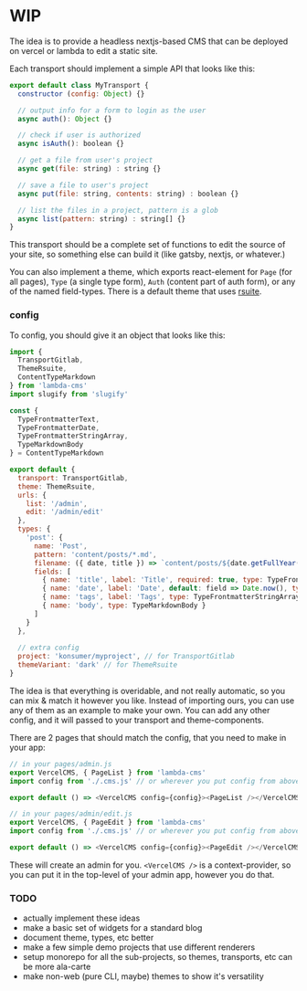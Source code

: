# WIP

The idea is to provide a headless nextjs-based CMS that can be deployed on vercel or lambda to edit a static site.

Each transport should implement a simple API that looks like this:

```js
export default class MyTransport {
  constructor (config: Object) {}

  // output info for a form to login as the user
  async auth(): Object {}

  // check if user is authorized
  async isAuth(): boolean {}

  // get a file from user's project
  async get(file: string) : string {}

  // save a file to user's project
  async put(file: string, contents: string) : boolean {}

  // list the files in a project, pattern is a glob
  async list(pattern: string) : string[] {}
}
```

This transport should be a complete set of functions to edit the source of your site, so something else can build it (like gatsby, nextjs, or whatever.)

You can also implement a theme, which exports react-element for `Page` (for all pages), `Type` (a single type form), `Auth` (content part of auth form), or any of the named field-types. There is a default theme that uses [rsuite](https://rsuitejs.com/).

### config

To config, you should give it an object that looks like this:

```js
import {
  TransportGitlab,
  ThemeRsuite,
  ContentTypeMarkdown
} from 'lambda-cms'
import slugify from 'slugify'

const {
  TypeFrontmatterText,
  TypeFrontmatterDate,
  TypeFrontmatterStringArray,
  TypeMarkdownBody
} = ContentTypeMarkdown

export default {
  transport: TransportGitlab,
  theme: ThemeRsuite,
  urls: {
    list: '/admin',
    edit: '/admin/edit'
  },
  types: {
    'post': {
      name: 'Post',
      pattern: 'content/posts/*.md',
      filename: ({ date, title }) => `content/posts/${date.getFullYear()}-${date.getMonth()+1}-${date.getDate()}/${slugify(title)}.md`,
      fields: [
        { name: 'title', label: 'Title', required: true, type: TypeFrontmatterText },
        { name: 'date', label: 'Date', default: field => Date.now(), type: TypeFrontmatterDate },
        { name: 'tags', label: 'Tags', type: TypeFrontmatterStringArray },
        { name: 'body', type: TypeMarkdownBody }
      ]
    }
  },
  
  // extra config
  project: 'konsumer/myproject', // for TransportGitlab
  themeVariant: 'dark' // for ThemeRsuite
}
```

The idea is that everything is overidable, and not really automatic, so you can mix & match it however you like. Instead of importing ours, you can use any of them as an example to make your own. You can add any other config, and it will passed to your transport and theme-components.

There are 2 pages that should match the config, that you need to make in your app:

```js
// in your pages/admin.js
export VercelCMS, { PageList } from 'lambda-cms'
import config from './.cms.js' // or wherever you put config from above

export default () => <VercelCMS config={config}><PageList /></VercelCMS>

// in your pages/admin/edit.js
export VercelCMS, { PageEdit } from 'lambda-cms'
import config from './.cms.js' // or wherever you put config from above

export default () => <VercelCMS config={config}><PageEdit /></VercelCMS>
```

These will create an admin for you. `<VercelCMS />` is a context-provider, so you can put it in the top-level of your admin app, however you do that.


### TODO

* actually implement these ideas
* make a basic set of widgets for a standard blog
* document theme, types, etc better
* make a few simple demo projects that use different renderers
* setup monorepo for all the sub-projects, so themes, transports, etc can be more ala-carte
* make non-web (pure CLI, maybe) themes to show it's versatility
